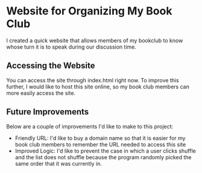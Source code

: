 # Website for Organizing My Book Club
I created a quick website that allows members of my bookclub to know whose turn it is to speak during our discussion time. 

## Accessing the Website
You can access the site through index.html right now. To improve this further, I would like to host this site online, so my book club members can more easily access the site.

## Future Improvements
Below are a couple of improvements I'd like to make to this project:
* Friendly URL: I'd like to buy a domain name so that it is easier for my book club members to remember the URL needed to access this site
* Improved Logic: I'd like to prevent the case in which a user clicks shuffle and the list does not shuffle because the program randomly picked the same order that it was currently in.

